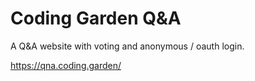 # Coding Garden Q&A

A Q&A website with voting and anonymous / oauth login.

https://qna.coding.garden/

